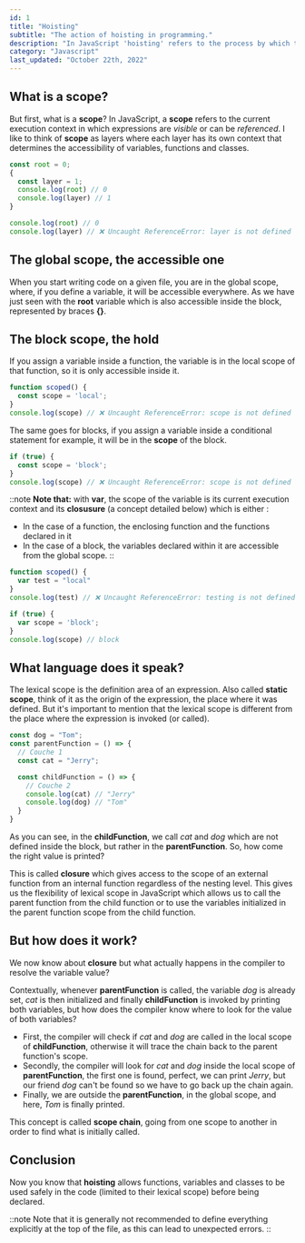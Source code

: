 ```yaml
---
id: 1
title: "Hoisting"
subtitle: "The action of hoisting in programming."
description: "In JavaScript 'hoisting' refers to the process by which the compiler moves the declaration of functions, variables or classes up their scope, before the code is executed..."
category: "Javascript"
last_updated: "October 22th, 2022"
---
```


## What is a scope?

But first, what is a **scope**? In JavaScript, a **scope** refers to the current execution context in which expressions are *visible* or can be *referenced*. I like to think of **scope** as layers where each layer has its own context that determines the accessibility of variables, functions and classes.

```js
const root = 0;
{
  const layer = 1;
  console.log(root) // 0
  console.log(layer) // 1
}

console.log(root) // 0
console.log(layer) // ❌ Uncaught ReferenceError: layer is not defined
```

## The global scope, the accessible one

When you start writing code on a given file, you are in the global scope, where, if you define a variable, it will be accessible everywhere. As we have just seen with the **root** variable which is also accessible inside the block, represented by braces **{}**.

## The block scope, the hold

If you assign a variable inside a function, the variable is in the local scope of that function, so it is only accessible inside it.

```js
function scoped() {
  const scope = 'local';
}
console.log(scope) // ❌ Uncaught ReferenceError: scope is not defined 
```

The same goes for blocks, if you assign a variable inside a conditional statement for example, it will be in the **scope** of the block.

```js
if (true) {
  const scope = 'block';
}
console.log(scope) // ❌ Uncaught ReferenceError: scope is not defined
```
::note
**Note that:** with **var**, the scope of the variable is its current execution context and its **closusure** (a concept detailed below) which is either :
- In the case of a function, the enclosing function and the functions declared in it
- In the case of a block, the variables declared within it are accessible from the global scope.
::

```js
function scoped() {
  var test = "local" 
}
console.log(test) // ❌ Uncaught ReferenceError: testing is not defined

if (true) {
  var scope = 'block';
}
console.log(scope) // block
```

## What language does it speak?

The lexical scope is the definition area of an expression. Also called **static scope**, think of it as the origin of the expression, the place where it was defined. 
But it's important to mention that the lexical scope is different from the place where the expression is invoked (or called).

```js
const dog = "Tom";
const parentFunction = () => {
  // Couche 1
  const cat = "Jerry";

  const childFunction = () => {
    // Couche 2
    console.log(cat) // "Jerry"
    console.log(dog) // "Tom"
  }
}
```

As you can see, in the **childFunction**, we call *cat* and *dog* which are not defined inside the block, but rather in the **parentFunction**. So, how come the right value is printed?

This is called **closure** which gives access to the scope of an external function from an internal function regardless of the nesting level. 
This gives us the flexibility of lexical scope in JavaScript which allows us to call the parent function from the child function or to use the variables initialized in the parent function scope from the child function.

## But how does it work?

We now know about **closure** but what actually happens in the compiler to resolve the variable value?

Contextually, whenever **parentFunction** is called, the variable *dog* is already set, *cat* is then initialized and finally **childFunction** is invoked by printing both variables, but how does the compiler know where to look for the value of both variables?
- First, the compiler will check if *cat* and *dog* are called in the local scope of **childFunction**, otherwise it will trace the chain back to the parent function's scope.
- Secondly, the compiler will look for *cat* and *dog* inside the local scope of **parentFunction**, the first one is found, perfect, we can print *Jerry*, but our friend *dog* can't be found so we have to go back up the chain again.
- Finally, we are outside the **parentFunction**, in the global scope, and here, *Tom* is finally printed.

This concept is called **scope chain**, going from one scope to another in order to find what is initially called.

## Conclusion
Now you know that **hoisting** allows functions, variables and classes to be used safely in the code (limited to their lexical scope) before being declared.

::note
Note that it is generally not recommended to define everything explicitly at the top of the file, as this can lead to unexpected errors.
::